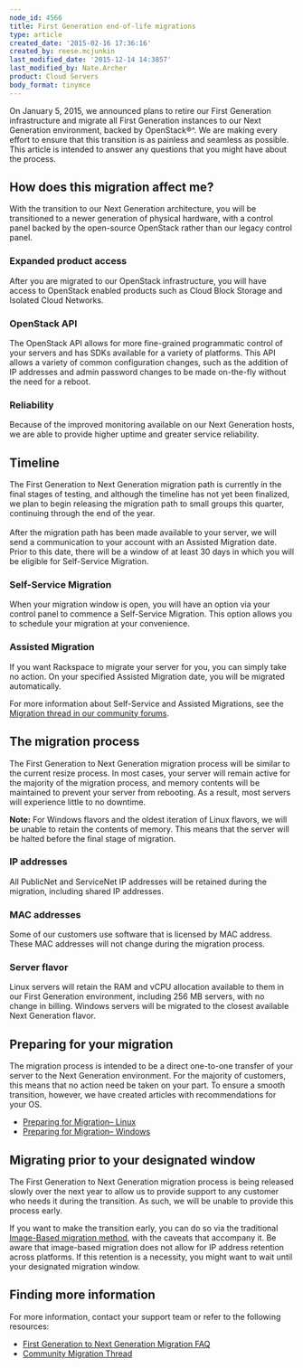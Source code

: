 ```yaml
---
node_id: 4566
title: First Generation end-of-life migrations
type: article
created_date: '2015-02-16 17:36:16'
created_by: reese.mcjunkin
last_modified_date: '2015-12-14 14:3857'
last_modified_by: Nate.Archer
product: Cloud Servers
body_format: tinymce
---
```


On January 5, 2015, we announced plans to retire our First Generation
infrastructure and migrate all First Generation instances to our Next
Generation environment, backed by OpenStack&reg;^. We are making every
effort to ensure that this transition is as painless and seamless as
possible. This article is intended to answer any questions that you
might have about the process.

How does this migration affect me?
----------------------------------

With the transition to our Next Generation architecture, you will be
transitioned to a newer generation of physical hardware, with a control
panel backed by the open-source OpenStack rather than our legacy control
panel.

### Expanded product access

After you are migrated to our OpenStack infrastructure, you will have
access to OpenStack enabled products such as Cloud Block Storage and
Isolated Cloud Networks.

### OpenStack API

The OpenStack API allows for more fine-grained programmatic control of
your servers and has SDKs available for a variety of platforms. This API
allows a variety of common configuration changes, such as the addition
of IP addresses and admin password changes to be made on-the-fly without
the need for a reboot.

### Reliability

Because of the improved monitoring available on our Next Generation
hosts, we are able to provide higher uptime and greater service
reliability.

Timeline
--------

The First Generation to Next Generation migration path is currently in
the final stages of testing, and although the timeline has not yet been
finalized, we plan to begin releasing the migration path to small groups
this quarter, continuing through the end of the year.\
 \
 After the migration path has been made available to your server, we
will send a communication to your account with an Assisted Migration
date. Prior to this date, there will be a window of at least 30 days in
which you will be eligible for Self-Service Migration.

### Self-Service Migration

When your migration window is open, you will have an option via your
control panel to commence a Self-Service Migration. This option allows
you to schedule your migration at your convenience.

### Assisted Migration

If you want Rackspace to migrate your server for you, you can simply
take no action. On your specified Assisted Migration date, you will be
migrated automatically.

For more information about Self-Service and Assisted Migrations, see the
[Migration thread in our community
forums](https://community.rackspace.com/products/f/25/t/4787).

The migration process
---------------------

The First Generation to Next Generation migration process will be
similar to the current resize process. In most cases, your server will
remain active for the majority of the migration process, and memory
contents will be maintained to prevent your server from rebooting. As a
result, most servers will experience little to no downtime.

**Note:** For Windows flavors and the oldest iteration of Linux flavors,
we will be unable to retain the contents of memory. This means that the
server will be halted before the final stage of migration.

### IP addresses

All PublicNet and ServiceNet IP addresses will be retained during the
migration, including shared IP addresses.

### MAC addresses

Some of our customers use software that is licensed by MAC address.
These MAC addresses will not change during the migration process.

### Server flavor

Linux servers will retain the RAM and vCPU allocation available to them
in our First Generation environment, including 256 MB servers, with no
change in billing. Windows servers will be migrated to the closest
available Next Generation flavor.

Preparing for your migration
----------------------------

The migration process is intended to be a direct one-to-one transfer of
your server to the Next Generation environment. For the majority of
customers, this means that no action need be taken on your part. To
ensure a smooth transition, however, we have created articles with
recommendations for your OS.

-   [Preparing for Migration&ndash;
    Linux](https://www.rackspace.com/knowledge_center/article/prepare-to-migrate-a-linux-server)
-   [Preparing for Migration&ndash;
    Windows](https://www.rackspace.com/knowledge_center/article/prepare-to-migrate-a-windows-server)

Migrating prior to your designated window
-----------------------------------------

The First Generation to Next Generation migration process is being
released slowly over the next year to allow us to provide support to any
customer who needs it during the transition. As such, we will be unable
to provide this process early.

If you want to make the transition early, you can do so via the
traditional [Image-Based migration
method](https://admin.rackspace.com/knowledge_center/article/next-generation-cloud-servers-migration-considerations-and-options#image),
with the caveats that accompany it. Be aware that image-based migration
does not allow for IP address retention across platforms. If this
retention is a necessity, you might want to wait until your designated
migration window.

Finding more information
------------------------

For more information, contact your support team or refer to the
following resources:

-   [First Generation to Next Generation Migration
    FAQ](https://www.rackspace.com/knowledge_center/article/first-generation-to-next-generation-cloud-server-migration-faq)
-   [Community Migration
    Thread](https://community.rackspace.com/products/f/25/t/4787)


